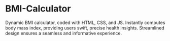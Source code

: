 # BMI-Calculator
Dynamic BMI calculator, coded with HTML, CSS, and JS. Instantly computes body mass index, providing users swift, precise health insights. Streamlined design ensures a seamless and informative experience.
